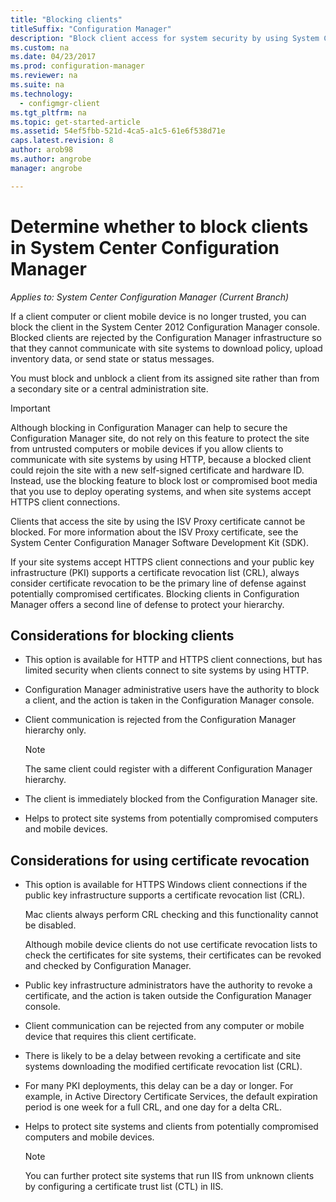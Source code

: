 ```yaml
---
title: "Blocking clients"
titleSuffix: "Configuration Manager"
description: "Block client access for system security by using System Center Configuration Manager."
ms.custom: na
ms.date: 04/23/2017
ms.prod: configuration-manager
ms.reviewer: na
ms.suite: na
ms.technology:
  - configmgr-client
ms.tgt_pltfrm: na
ms.topic: get-started-article
ms.assetid: 54ef5fbb-521d-4ca5-a1c5-61e6f538d71e
caps.latest.revision: 8
author: arob98
ms.author: angrobe
manager: angrobe

---
```

# Determine whether to block clients in System Center Configuration Manager

*Applies to: System Center Configuration Manager (Current Branch)*

If a client computer or client mobile device is no longer trusted, you can block the client in the System Center 2012 Configuration Manager console. Blocked clients are rejected by the Configuration Manager infrastructure so that they cannot communicate with site systems to download policy, upload inventory data, or send state or status messages.  

 You must block and unblock a client from its assigned site rather than from a secondary site or a central administration site.  

> [!IMPORTANT]  
>  Although blocking in Configuration Manager can help to secure the Configuration Manager site, do not rely on this feature to protect the site from untrusted computers or mobile devices if you allow clients to communicate with site systems by using HTTP, because a blocked client could rejoin the site with a new self-signed certificate and hardware ID. Instead, use the blocking feature to block lost or compromised boot media that you use to deploy operating systems, and when site systems accept HTTPS client connections.  

 Clients that access the site by using the ISV Proxy certificate cannot be blocked. For more information about the ISV Proxy certificate, see the System Center Configuration Manager Software Development Kit (SDK).  

 If your site systems accept HTTPS client connections and your public key infrastructure (PKI) supports a certificate revocation list (CRL), always consider certificate revocation to be the primary line of defense against potentially compromised certificates. Blocking clients in Configuration Manager offers a second line of defense to protect your hierarchy.  

##  <a name="BKMK_Block_vs_CRL"></a> Considerations for blocking clients  

-   This option is available for HTTP and HTTPS client connections, but has limited security when clients connect to site systems by using HTTP.  

-   Configuration Manager administrative users have the authority to block a client, and the action is taken in the Configuration Manager console.  

-   Client communication is rejected from the Configuration Manager hierarchy only.  

    > [!NOTE]  
    >  The same client could register with a different Configuration Manager hierarchy.  

-   The client is immediately blocked from the Configuration Manager site.  

-   Helps to protect site systems from potentially compromised computers and mobile devices.  

## Considerations for using certificate revocation  

-   This option is available for HTTPS Windows client connections if the public key infrastructure supports a certificate revocation list (CRL).  

     Mac clients always perform CRL checking and this functionality cannot be disabled.  

     Although mobile device clients do not use certificate revocation lists to check the certificates for site systems, their certificates can be revoked and checked by Configuration Manager.  

-   Public key infrastructure administrators have the authority to revoke a certificate, and the action is taken outside the Configuration Manager console.  

-   Client communication can be rejected from any computer or mobile device that requires this client certificate.  

-   There is likely to be a delay between revoking a certificate and site systems downloading the modified certificate revocation list (CRL).  

-   For many PKI deployments, this delay can be a day or longer. For example, in Active Directory Certificate Services, the default expiration period is one week for a full CRL, and one day for a delta CRL.  

-   Helps to protect site systems and clients from potentially compromised computers and mobile devices.  

    > [!NOTE]  
    >  You can further protect site systems that run IIS from unknown clients by configuring a certificate trust list (CTL) in IIS.  

